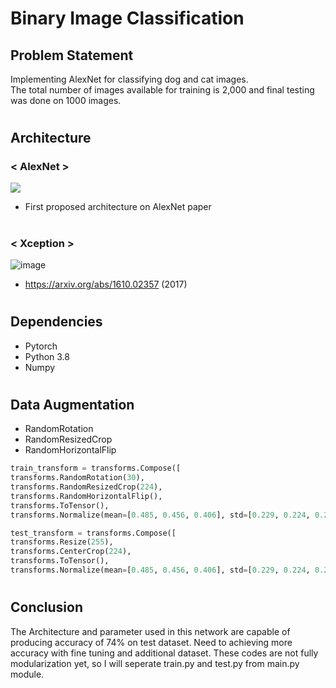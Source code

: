 # Binary Image Classification


## Problem Statement
Implementing AlexNet for classifying dog and cat images.   
The total number of images available for training is 2,000 and final testing was done on 1000 images.     
#   
#   
   
## Architecture   
### < AlexNet >   
![](https://wikidocs.net/images/page/164787/AlexNet-Fig_03.png)  
- First proposed architecture on AlexNet paper   
#   
### < Xception >
![image](https://user-images.githubusercontent.com/81798965/186651613-21795495-78db-435b-8efd-141cf7acb709.png)
- https://arxiv.org/abs/1610.02357 (2017)


   #
## Dependencies
- Pytorch
- Python 3.8
- Numpy   
#
## Data Augmentation
- RandomRotation
- RandomResizedCrop
- RandomHorizontalFlip

```python
train_transform = transforms.Compose([
transforms.RandomRotation(30), 
transforms.RandomResizedCrop(224), 
transforms.RandomHorizontalFlip(), 
transforms.ToTensor(), 
transforms.Normalize(mean=[0.485, 0.456, 0.406], std=[0.229, 0.224, 0.225])])

test_transform = transforms.Compose([
transforms.Resize(255), 
transforms.CenterCrop(224), 
transforms.ToTensor(), 
transforms.Normalize(mean=[0.485, 0.456, 0.406], std=[0.229, 0.224, 0.225])])
```
   #

## Conclusion
The Architecture and parameter used in this network are capable of producing accuracy of 74% on test dataset.
Need to achieving more accuracy with fine tuning and additional dataset.
These codes are not fully modularization yet, so I will seperate train.py and test.py from main.py module.
